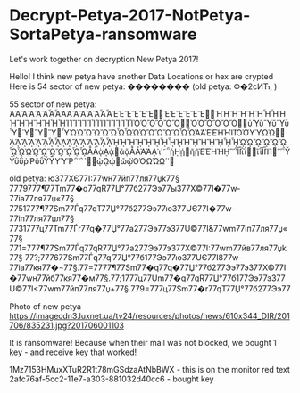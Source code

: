 # Decrypt-Petya-2017-NotPetya-SortaPetya-ransomware
Let's work together on decryption New Petya 2017!

Hello!
I think new petya have another Data Locations or hex are crypted
Here is 54 sector of new petya:
��������
(old petya: Ф�2cИЋ‚ )

55 sector of new petya:
ἈἉἊἋἌἍἎἏἈἉἊἋἌἍἎἏἘἙἚἛἜἝ἖἗ἘἙἚἛἜἝ἞἟ἨἩἪἫἬἭἮἯἨἩἪἫἬἭἮἯἸἹἺἻἼἽἾἿἸἹἺἻἼἽἾἿὈὉὊὋὌὍ὆὇ὈὉὊὋὌὍ὎὏ὐὙὒὛὔὝὖὟ὘Ὑ὚Ὓ὜Ὕ὞ὟὨὩὪὫὬὭὮὯὨὩὪὫὬὭὮὯᾺΆῈΈῊΉῚΊῸΌῪΎῺΏ὾὿ᾈᾉᾊᾋᾌᾍᾎᾏᾈᾉᾊᾋᾌᾍᾎᾏᾘᾙᾚᾛᾜᾝᾞᾟᾘᾙᾚᾛᾜᾝᾞᾟᾨᾩᾪᾫᾬᾭᾮᾯᾨᾩᾪᾫᾬᾭᾮᾯᾸᾹᾲᾼᾴ᾵ᾶᾷᾸᾹᾺΆᾼ᾽ι᾿῀῁ῂῌῄ῅ῆῇῈΈῊΉῌ῍῎῏ῘῙῒΐ῔῕ῖῗῘῙῚΊ῜῝῞῟ῨῩῢΰῤῬῦῧῨῩῪΎῬ῭΅`῰῱ῲῼῴ῵ῶῷῸΌῺΏῼ´῾῿

old petya: юЗ77ХЄ77I:77wн77йп77ля77џk77§ 7779777¶77Tm77�q77qR77Џ°77б277Ээ77ыЗ77Х©77I�77w-77iа77ля77џ«77§ 7751777¶77Sm77Ѓq77qТ77Џ°77б277Ээ77юЗ77UЄ77I�77w-77iп77ля77џл77§ 7731777ц77Tm77Ѓr77q�77Џ°77a277Ээ77эЗ77U©77I&77wm77iп77ля77џ«77§ 771=777¶77Sm77Ѓq77qR77Џ°77a277Ээ77эЗ77Х©77I:77wm77йв77ля77џk77§ 77?;777677Sm77Ѓq77q’77Џ°77б177Ээ77юЗ77UЄ77I877w­77iа77кя77�¬77§.77=7777¶77Sm77�q77q�77Џ°77б277Ээ77эЗ77Х©77I�77wн77йб77кя77�м77§.77;1777ц77Um77�q77qR77Џ°77б177Ээ77эЗ77U©77I<77wm77йп77ля77џ+77§ 779=777ц77Sm77�r77qТ77Џ°77б277Ээ77


Photo of new petya
https://imagecdn3.luxnet.ua/tv24/resources/photos/news/610x344_DIR/201706/835231.jpg?201706001103


It is ransomware! Because when their mail was not blocked, we bought 1 key - and receive key that worked!

1Mz7153HMuxXTuR2R1t78mGSdzaAtNbBWX - this is on the monitor red text
2afc76af-5cc2-11e7-a303-881032d40cc6 - bought key
